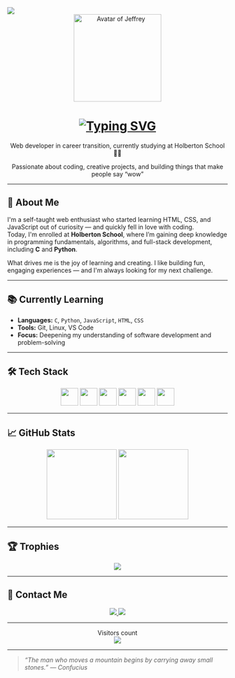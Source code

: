 <img src="https://visitor-badge.laobi.icu/badge?page_id=JeffToken31.JeffToken31" />

<div align="center">
  <img src="https://i.postimg.cc/G2tM6b9D/Avatar.png" alt="Avatar of Jeffrey" width="200" />
  <h1><a href="https://git.io/typing-svg"><img src="https://readme-typing-svg.herokuapp.com?font=Patrick+Hand&size=28&pause=1000&center=true&vCenter=true&width=435&lines=Hi+there+%F0%9F%91%8B;I'm+Jeffrey+!;Aspiring+Web+Developer+%F0%9F%9A%80;Always+building.+Always+learning." alt="Typing SVG" /></a></h1>
  <p>Web developer in career transition, currently studying at Holberton School 🧑‍💻</p>
  <p>Passionate about coding, creative projects, and building things that make people say “wow”</p>
</div>

---

## 🧠 About Me

I'm a self-taught web enthusiast who started learning HTML, CSS, and JavaScript out of curiosity — and quickly fell in love with coding.  
Today, I'm enrolled at **Holberton School**, where I’m gaining deep knowledge in programming fundamentals, algorithms, and full-stack development, including **C** and **Python**.

What drives me is the joy of learning and creating. I like building fun, engaging experiences — and I'm always looking for my next challenge.

---

## 📚 Currently Learning

- **Languages:** `C`, `Python`, `JavaScript`, `HTML`, `CSS`
- **Tools:** Git, Linux, VS Code
- **Focus:** Deepening my understanding of software development and problem-solving

---

## 🛠️ Tech Stack

<div align="center">
  <img src="https://cdn.jsdelivr.net/gh/devicons/devicon/icons/html5/html5-original.svg" width="40" />
  <img src="https://cdn.jsdelivr.net/gh/devicons/devicon/icons/css3/css3-original.svg" width="40" />
  <img src="https://cdn.jsdelivr.net/gh/devicons/devicon/icons/javascript/javascript-original.svg" width="40" />
  <img src="https://cdn.jsdelivr.net/gh/devicons/devicon/icons/c/c-original.svg" width="40" />
  <img src="https://cdn.jsdelivr.net/gh/devicons/devicon/icons/python/python-original.svg" width="40" />
  <img src="https://cdn.jsdelivr.net/gh/devicons/devicon/icons/git/git-original.svg" width="40" />
</div>

---

## 📈 GitHub Stats

<div align="center">
  <img src="https://github-readme-stats.vercel.app/api?username=JeffToken31&show_icons=true&count_private=true&theme=dracula" height="160"/>
  <img src="https://github-readme-stats.vercel.app/api/top-langs/?username=JeffToken31&layout=compact&theme=dracula" height="160"/>
</div>

---

## 🏆 Trophies

<div align="center">
  <img src="https://github-profile-trophy.vercel.app/?username=JeffToken31&theme=onedark&margin-w=15" />
</div>

---

## 🔗 Contact Me

<div align="center">
  <a href="mailto:jeffrey-31@hotmail.fr">
    <img src="https://img.shields.io/badge/Email-D14836?style=for-the-badge&logo=gmail&logoColor=white" />
  </a>
  <a href="https://www.linkedin.com/in/jeffrey-basset/">
    <img src="https://img.shields.io/badge/LinkedIn-0077B5?style=for-the-badge&logo=linkedin&logoColor=white" />
  </a>
</div>

---

<div align="center">
  Visitors count<br>
  <img src="https://profile-counter.glitch.me/jeffreybasset/count.svg" />
</div>

---

> *“The man who moves a mountain begins by carrying away small stones.” — Confucius*
